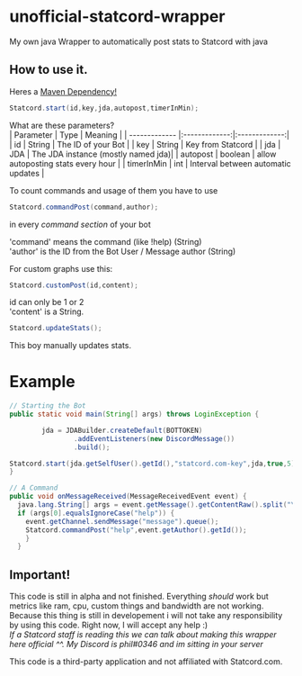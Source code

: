 # unofficial-statcord-wrapper
My own java Wrapper to automatically post stats to Statcord with java

## How to use it.
Heres a [Maven Dependency!](https://github.com/pvhil/unofficial-statcord-wrapper/packages/561598)
```java
Statcord.start(id,key,jda,autopost,timerInMin);
```
What are these parameters?  
| Parameter        | Type           | Meaning |
| ------------- |:-------------:|:-------------:| 
| id      | String | The ID of your Bot |
| key      | String      |  Key from Statcord |
| jda | JDA      | The JDA instance (mostly named jda)|
| autopost | boolean      | allow autoposting stats every hour |
| timerInMin | int      | Interval between automatic updates |

To count commands and usage of them you have to use
```java
Statcord.commandPost(command,author);
```
in every *command section* of your bot

'command' means the command (like !help) (String)  
'author' is the ID from the Bot User / Message author (String)

For custom graphs use this:
```java
Statcord.customPost(id,content);
```
id can only be 1 or 2  
'content' is a String.
```java
Statcord.updateStats();
```
This boy manually updates stats.

# Example

```java
// Starting the Bot
public static void main(String[] args) throws LoginException {

        jda = JDABuilder.createDefault(BOTTOKEN)
                .addEventListeners(new DiscordMessage())
                .build();

Statcord.start(jda.getSelfUser().getId(),"statcord.com-key",jda,true,5);
}

// A Command
public void onMessageReceived(MessageReceivedEvent event) {
  java.lang.String[] args = event.getMessage().getContentRaw().split("\\s+");
  if (args[0].equalsIgnoreCase("help")) {
    event.getChannel.sendMessage("message").queue();
    Statcord.commandPost("help",event.getAuthor().getId());
    }
  }

```

## Important!
This code is still in alpha and not finished. Everything *should* work but metrics like ram, cpu, custom things and bandwidth are not working.  
Because this thing is still in developement i will not take any responsibility by using this code. Right now, I will accept any help :)  
*If a Statcord staff is reading this we can talk about making this wrapper here official ^^. My Discord is phil#0346 and im sitting in your server*

This code is a third-party application and not affiliated with Statcord.com.
